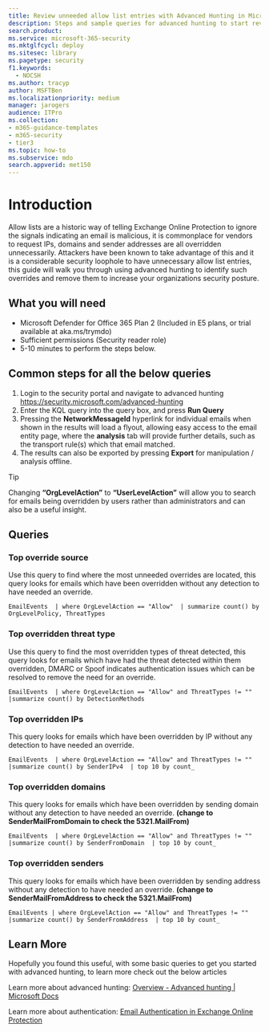 ```yaml
---
title: Review unneeded allow list entries with Advanced Hunting in Microsoft Defender for Office 365
description: Steps and sample queries for advanced hunting to start reviewing your security configuration and removing unnecessary allow list entries.
search.product: 
ms.service: microsoft-365-security
ms.mktglfcycl: deploy
ms.sitesec: library
ms.pagetype: security
f1.keywords: 
  - NOCSH
ms.author: tracyp
author: MSFTBen
ms.localizationpriority: medium
manager: jarogers
audience: ITPro
ms.collection: 
- m365-guidance-templates
- m365-security
- tier3
ms.topic: how-to
ms.subservice: mdo
search.appverid: met150
---
```


# Introduction

Allow lists are a historic way of telling Exchange Online Protection to ignore the signals indicating an email is malicious, it is commonplace for vendors to request IPs, domains and sender addresses are all overridden unnecessarily. Attackers have been known to take advantage of this and it is a considerable security loophole to have unnecessary allow list entries, this guide will walk you through using advanced hunting to identify such overrides and remove them to increase your organizations security posture. 

## What you will need
- Microsoft Defender for Office 365 Plan 2 (Included in E5 plans, or trial available at aka.ms/trymdo)
- Sufficient permissions (Security reader role)
- 5-10 minutes to perform the steps below.

## Common steps for all the below queries

1. Login to the security portal and navigate to advanced hunting https://security.microsoft.com/advanced-hunting 
1. Enter the KQL query into the query box, and press **Run Query**
1. Pressing the **NetworkMessageId** hyperlink for individual emails when shown in the results will load a flyout, allowing easy access to the email entity page, where the **analysis** tab will provide further details, such as the transport rule(s) which that email matched.  
1. The results can also be exported by pressing **Export** for manipulation / analysis offline. 

> [!TIP]
> Changing **“OrgLevelAction”** to **“UserLevelAction”** will allow you to search for emails being overridden by users rather than administrators and can also be a useful insight.

## Queries

### Top override source 
Use this query to find where the most unneeded overrides are located, this query looks for emails which have been overridden without any detection to have needed an override. 

`EmailEvents 
| where OrgLevelAction == "Allow" 
| summarize count() by OrgLevelPolicy, ThreatTypes`

### Top overridden threat type 
Use this query to find the most overridden types of threat detected, this query looks for emails which have had the threat detected within them overridden, DMARC or Spoof indicates authentication issues which can be resolved to remove the need for an override. 

`EmailEvents 
| where OrgLevelAction == "Allow" and ThreatTypes != "" 
|summarize count() by DetectionMethods `

### Top overridden IPs
This query looks for emails which have been overridden by IP without any detection to have needed an override.

`EmailEvents 
| where OrgLevelAction == "Allow" and ThreatTypes != "" 
|summarize count() by SenderIPv4 
| top 10 by count_ `

### Top overridden domains
This query looks for emails which have been overridden by sending domain without any detection to have needed an override. **(change to SenderMailFromDomain to check the 5321.MailFrom)**

`EmailEvents 
| where OrgLevelAction == "Allow" and ThreatTypes != "" 
|summarize count() by SenderFromDomain 
| top 10 by count_ `

### Top overridden senders
This query looks for emails which have been overridden by sending address without any detection to have needed an override. **(change to SenderMailFromAddress to check the 5321.MailFrom)**

`EmailEvents
| where OrgLevelAction == "Allow" and ThreatTypes != "" 
|summarize count() by SenderFromAddress 
| top 10 by count_ `

## Learn More
Hopefully you found this useful, with some basic queries to get you started with advanced hunting, to learn more check out the below articles

Learn more about advanced hunting: [Overview - Advanced hunting | Microsoft Docs](/microsoft-365/security/defender/advanced-hunting-overview)

Learn more about authentication: [Email Authentication in Exchange Online Protection](/microsoft-365/security/office-365-security/email-authentication-about)
